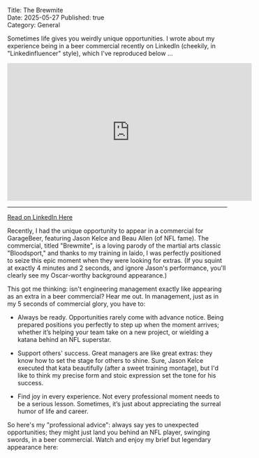 Title: The Brewmite  
Date: 2025-05-27 
Published: true  
Category: General  

Sometimes life gives you weirdly unique opportunities. I wrote about my experience being in a beer commercial recently on LinkedIn (cheekily, in "Linkedinfluencer" style), which I've reproduced below ...

<iframe width="560" height="315" src="https://www.youtube.com/embed/nKPLiiZQ98o?si=LjcQ38VulBZhk1Yt" title="YouTube video player" frameborder="0" allow="accelerometer; autoplay; clipboard-write; encrypted-media; gyroscope; picture-in-picture; web-share" referrerpolicy="strict-origin-when-cross-origin" allowfullscreen></iframe>

-----

[Read on LinkedIn Here](https://www.linkedin.com/posts/joelmartinez_brewmite-activity-7321626162495971328-svAY?utm_source=share&utm_medium=member_desktop&rcm=ACoAAAA-I2IBOZ7h68PPOCTTaLjsgdkhed1XBSw)

Recently, I had the unique opportunity to appear in a commercial for GarageBeer, featuring Jason Kelce and Beau Allen (of NFL fame). The commercial, titled "Brewmite", is a loving parody of the martial arts classic "Bloodsport," and thanks to my training in Iaido, I was perfectly positioned to seize this epic moment when they were looking for extras. (If you squint at exactly 4 minutes and 2 seconds, and ignore Jason's performance, you'll clearly see my Oscar-worthy background appearance.)

This got me thinking: isn't engineering management exactly like appearing as an extra in a beer commercial? Hear me out. In management, just as in my 5 seconds of commercial glory, you have to:

- Always be ready. Opportunities rarely come with advance notice. Being prepared positions you perfectly to step up when the moment arrives; whether it’s helping your team take on a new project, or wielding a katana behind an NFL superstar.

- Support others' success. Great managers are like great extras: they know how to set the stage for others to shine. Sure, Jason Kelce executed that kata beautifully (after a sweet training montage), but I'd like to think my precise form and stoic expression set the tone for his success.

- Find joy in every experience. Not every professional moment needs to be a serious lesson. Sometimes, it’s just about appreciating the surreal humor of life and career.

So here's my "professional advice": always say yes to unexpected opportunities; they might just land you behind an NFL player, swinging swords, in a beer commercial.
Watch and enjoy my brief but legendary appearance here: